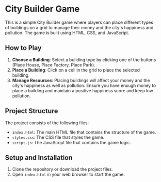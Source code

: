 # City Builder Game

This is a simple City Builder game where players can place different types of buildings on a grid to manage their money and the city's happiness and pollution. The game is built using HTML, CSS, and JavaScript.

## How to Play

1. **Choose a Building**: Select a building type by clicking one of the buttons (Place House, Place Factory, Place Park).
2. **Place a Building**: Click on a cell in the grid to place the selected building.
3. **Manage Resources**: Placing buildings will affect your money and the city's happiness as well as pollution. Ensure you have enough money to place a building and maintain a positive happiness score and keep low pollution.

## Project Structure

The project consists of the following files:

- `index.html`: The main HTML file that contains the structure of the game.
- `styles.css`: The CSS file that styles the game.
- `script.js`: The JavaScript file that contains the game logic.

## Setup and Installation

1. Clone the repository or download the project files.
2. Open `index.html` in your web browser to start the game.

